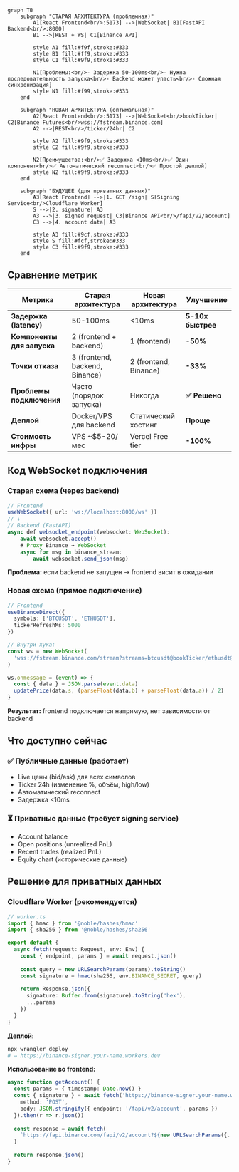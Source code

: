 ```mermaid
graph TB
    subgraph "СТАРАЯ АРХИТЕКТУРА (проблемная)"
        A1[React Frontend<br/>:5173] -->|WebSocket| B1[FastAPI Backend<br/>:8000]
        B1 -->|REST + WS| C1[Binance API]
        
        style A1 fill:#f9f,stroke:#333
        style B1 fill:#ff9,stroke:#333
        style C1 fill:#9f9,stroke:#333
        
        N1[Проблемы:<br/>- Задержка 50-100ms<br/>- Нужна последовательность запуска<br/>- Backend может упасть<br/>- Сложная синхронизация]
        style N1 fill:#f99,stroke:#333
    end
    
    subgraph "НОВАЯ АРХИТЕКТУРА (оптимальная)"
        A2[React Frontend<br/>:5173] -->|WebSocket<br/>bookTicker| C2[Binance Futures<br/>wss://fstream.binance.com]
        A2 -->|REST<br/>/ticker/24hr| C2
        
        style A2 fill:#9f9,stroke:#333
        style C2 fill:#9f9,stroke:#333
        
        N2[Преимущества:<br/>✅ Задержка <10ms<br/>✅ Один компонент<br/>✅ Автоматический reconnect<br/>✅ Простой деплой]
        style N2 fill:#9f9,stroke:#333
    end
    
    subgraph "БУДУЩЕЕ (для приватных данных)"
        A3[React Frontend] -->|1. GET /sign| S[Signing Service<br/>Cloudflare Worker]
        S -->|2. signature| A3
        A3 -->|3. signed request| C3[Binance API<br/>/fapi/v2/account]
        C3 -->|4. account data| A3
        
        style A3 fill:#9cf,stroke:#333
        style S fill:#fcf,stroke:#333
        style C3 fill:#9f9,stroke:#333
    end
```

## Сравнение метрик

| Метрика | Старая архитектура | Новая архитектура | Улучшение |
|---------|-------------------|-------------------|-----------|
| **Задержка (latency)** | 50-100ms | <10ms | **5-10x быстрее** |
| **Компоненты для запуска** | 2 (frontend + backend) | 1 (frontend) | **-50%** |
| **Точки отказа** | 3 (frontend, backend, Binance) | 2 (frontend, Binance) | **-33%** |
| **Проблемы подключения** | Часто (порядок запуска) | Никогда | **✅ Решено** |
| **Деплой** | Docker/VPS для backend | Статический хостинг | **Проще** |
| **Стоимость инфры** | VPS ~$5-20/мес | Vercel Free tier | **-100%** |

## Код WebSocket подключения

### Старая схема (через backend)
```typescript
// Frontend
useWebSocket({ url: 'ws://localhost:8000/ws' })
// ↓
// Backend (FastAPI)
async def websocket_endpoint(websocket: WebSocket):
    await websocket.accept()
    # Proxy Binance → WebSocket
    async for msg in binance_stream:
        await websocket.send_json(msg)
```

**Проблема:** если backend не запущен → frontend висит в ожидании

### Новая схема (прямое подключение)
```typescript
// Frontend
useBinanceDirect({ 
  symbols: ['BTCUSDT', 'ETHUSDT'],
  tickerRefreshMs: 5000
})

// Внутри хука:
const ws = new WebSocket(
  'wss://fstream.binance.com/stream?streams=btcusdt@bookTicker/ethusdt@bookTicker'
)

ws.onmessage = (event) => {
  const { data } = JSON.parse(event.data)
  updatePrice(data.s, (parseFloat(data.b) + parseFloat(data.a)) / 2)
}
```

**Результат:** frontend подключается напрямую, нет зависимости от backend

## Что доступно сейчас

### ✅ Публичные данные (работает)
- Live цены (bid/ask) для всех символов
- Ticker 24h (изменение %, объём, high/low)
- Автоматический reconnect
- Задержка <10ms

### ⏳ Приватные данные (требует signing service)
- Account balance
- Open positions (unrealized PnL)
- Recent trades (realized PnL)
- Equity chart (исторические данные)

## Решение для приватных данных

### Cloudflare Worker (рекомендуется)
```typescript
// worker.ts
import { hmac } from '@noble/hashes/hmac'
import { sha256 } from '@noble/hashes/sha256'

export default {
  async fetch(request: Request, env: Env) {
    const { endpoint, params } = await request.json()
    
    const query = new URLSearchParams(params).toString()
    const signature = hmac(sha256, env.BINANCE_SECRET, query)
    
    return Response.json({
      signature: Buffer.from(signature).toString('hex'),
      ...params
    })
  }
}
```

**Деплой:**
```bash
npx wrangler deploy
# → https://binance-signer.your-name.workers.dev
```

**Использование во frontend:**
```typescript
async function getAccount() {
  const params = { timestamp: Date.now() }
  const { signature } = await fetch('https://binance-signer.your-name.workers.dev/sign', {
    method: 'POST',
    body: JSON.stringify({ endpoint: '/fapi/v2/account', params })
  }).then(r => r.json())
  
  const response = await fetch(
    `https://fapi.binance.com/fapi/v2/account?${new URLSearchParams({...params, signature})}`
  )
  
  return response.json()
}
```
